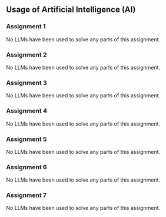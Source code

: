 ## Usage of Artificial Intelligence (AI)
### Assignment 1
No LLMs have been used to solve any parts of this assignment.
### Assignment 2
No LLMs have been used to solve any parts of this assignment.
### Assignment 3
No LLMs have been used to solve any parts of this assignment.
### Assignment 4
No LLMs have been used to solve any parts of this assignment.
### Assignment 5
No LLMs have been used to solve any parts of this assignment.
### Assignment 6
No LLMs have been used to solve any parts of this assignment.
### Assignment 7
No LLMs have been used to solve any parts of this assignment.